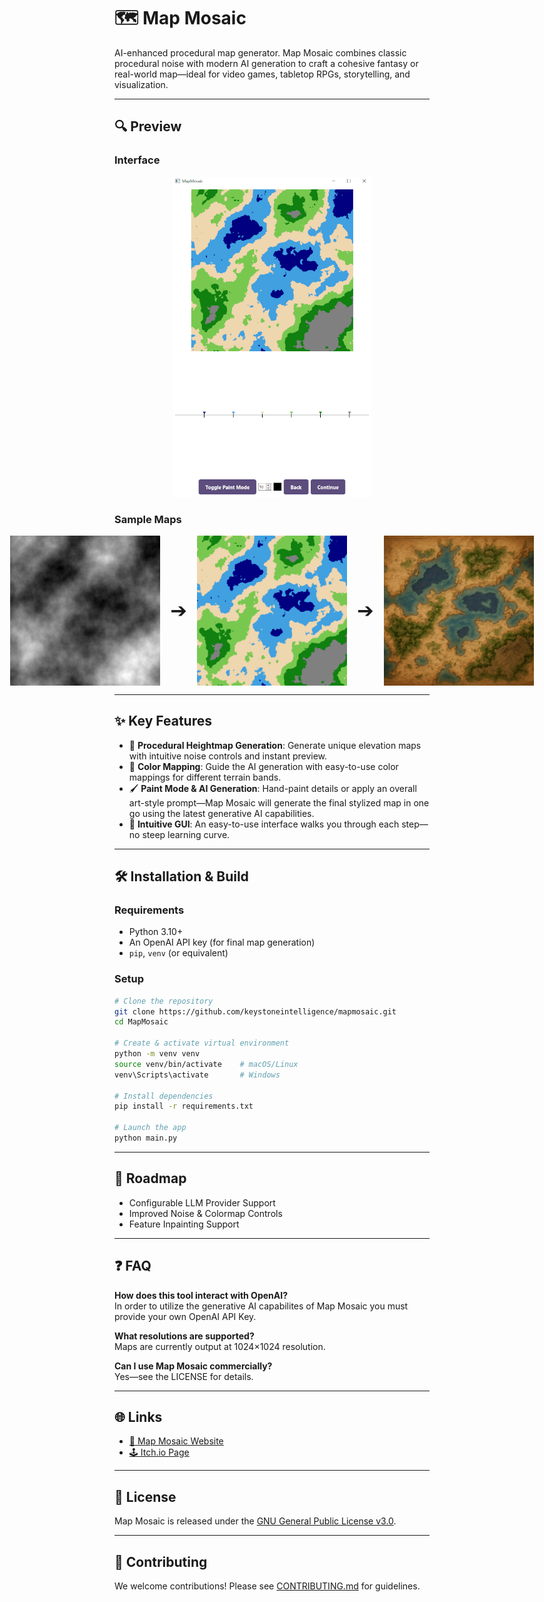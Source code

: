 # 🗺️ Map Mosaic

AI-enhanced procedural map generator. Map Mosaic combines classic procedural noise with modern AI generation to craft a cohesive fantasy or real-world map—ideal for video games, tabletop RPGs, storytelling, and visualization.

---

## 🔍 Preview

### Interface

<p align="center">
  <img src="graphics/gui.png" alt="MapMosaic GUI" style="max-width: 100%; height: auto;" />
</p>

### Sample Maps

<p align="center" style="display: flex; align-items: center; justify-content: center; gap: 16px;">
  <img src="graphics/step_1.png" alt="Sample Map 1" width="240" />
  <span style="font-size: 2rem;">➔</span>
  <img src="graphics/step_2.png" alt="Sample Map 2" width="240" />
  <span style="font-size: 2rem;">➔</span>
  <img src="graphics/step_3.png" alt="Sample Map 3" width="240" />
</p>

---

## ✨ Key Features

- 🎲 **Procedural Heightmap Generation**: Generate unique elevation maps with intuitive noise controls and instant preview.
- 🎨 **Color Mapping**: Guide the AI generation with easy-to-use color mappings for different terrain bands.
- 🖌️ **Paint Mode & AI Generation**: Hand-paint details or apply an overall art-style prompt—Map Mosaic will generate the final stylized map in one go using the latest generative AI capabilities.
- 🧰 **Intuitive GUI**: An easy-to-use interface walks you through each step—no steep learning curve.

---

## 🛠️ Installation & Build

### Requirements

- Python 3.10+
- An OpenAI API key (for final map generation)
- `pip`, `venv` (or equivalent)

### Setup

```bash
# Clone the repository
git clone https://github.com/keystoneintelligence/mapmosaic.git
cd MapMosaic

# Create & activate virtual environment
python -m venv venv
source venv/bin/activate    # macOS/Linux
venv\Scripts\activate       # Windows

# Install dependencies
pip install -r requirements.txt

# Launch the app
python main.py
```

---

## 🚧 Roadmap

- Configurable LLM Provider Support
- Improved Noise & Colormap Controls
- Feature Inpainting Support

---

## ❓ FAQ

**How does this tool interact with OpenAI?**  
In order to utilize the generative AI capabilites of Map Mosaic you must provide your own OpenAI API Key.

**What resolutions are supported?**  
Maps are currently output at 1024×1024 resolution.

**Can I use Map Mosaic commercially?**  
Yes—see the LICENSE for details.

---

## 🌐 Links

- [🧩 Map Mosaic Website](https://www.keystoneintelligence.ai/mapmosaic)
- [🕹️ Itch.io Page](https://keystoneintelligence.itch.io/mapmosaic)

---

## 📜 License

Map Mosaic is released under the [GNU General Public License v3.0](LICENSE).

---

## 🤝 Contributing

We welcome contributions! Please see [CONTRIBUTING.md](CONTRIBUTING.md) for guidelines.
